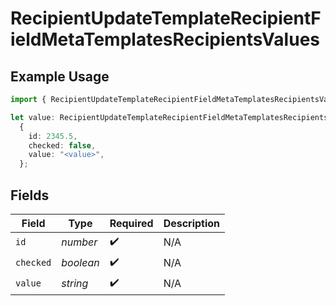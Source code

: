 # RecipientUpdateTemplateRecipientFieldMetaTemplatesRecipientsValues

## Example Usage

```typescript
import { RecipientUpdateTemplateRecipientFieldMetaTemplatesRecipientsValues } from "@documenso/sdk-typescript/models/operations";

let value: RecipientUpdateTemplateRecipientFieldMetaTemplatesRecipientsValues =
  {
    id: 2345.5,
    checked: false,
    value: "<value>",
  };
```

## Fields

| Field              | Type               | Required           | Description        |
| ------------------ | ------------------ | ------------------ | ------------------ |
| `id`               | *number*           | :heavy_check_mark: | N/A                |
| `checked`          | *boolean*          | :heavy_check_mark: | N/A                |
| `value`            | *string*           | :heavy_check_mark: | N/A                |